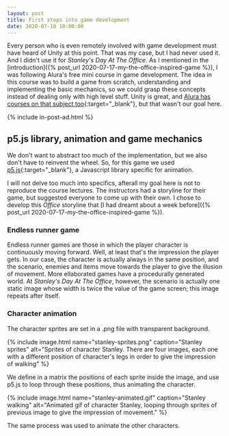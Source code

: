 ```yaml
---
layout: post
title: First steps into game development
date: 2020-07-18 10:00:00
---
```


Every person who is even remotely involved with game development must have heard of Unity at this point. That was my case, but I had never used it. And I didn't use it for _Stanley's Day At The Office_. As I mentioned in the [introduction]({% post_url 2020-07-17-my-the-office-inspired-game %}), I was following Alura's free mini course in game development. The idea in this course was to build a game from scratch, understanding and implementing the basic mechanics, so we could grasp these concepts instead of dealing only with high level stuff. Unity is great, and [Alura has courses on that subject too](https://www.alura.com.br/formacao-jogos-unity){:target="_blank"}, but that wasn't our goal here.

{% include in-post-ad.html %}

## p5.js library, animation and game mechanics

We don't want to abstract too much of the implementation, but we also don't have to reinvent the wheel. So, for this game we used [p5.js](https://p5js.org/){:target="_blank"}, a Javascript library specific for animation.

I will not delve too much into specifics, afterall my goal here is not to reproduce the course lectures. The instructors had a storyline for their game, but suggested everyone to come up with their own. I chose to develop this _Office_ storyline that [I had dreamt about a week before]({% post_url 2020-07-17-my-the-office-inspired-game %}).


### Endless runner game

Endless runner games are those in which the player character is continuously moving forward. Well, at least that's the impression the player gets. In our case, the character is actually always in the same position, and the scenario, enemies and items move towards the player to give the illusion of movement. More ellaborated games have a procedurally generated world. At _Stanley's Day At The Office_, however, the scenario is actually one static image whose width is twice the value of the game screen; this image repeats after itself.

### Character animation

The character sprites are set in a .png file with transparent background.

{% include image.html name="stanley-sprites.png" caption="Stanley sprites" alt="Sprites of character Stanley. There are four images, each one with a different position of character's legs in order to give the impression of walking" %}

We define in a matrix the positions of each sprite inside the image, and use p5.js to loop through these positions, thus animating the character.

{% include image.html name="stanley-animated.gif" caption="Stanley walking" alt="Animated gif of character Stanley, looping through sprites of previous image to give the impression of movement." %}

The same process was used to animate the other characters.